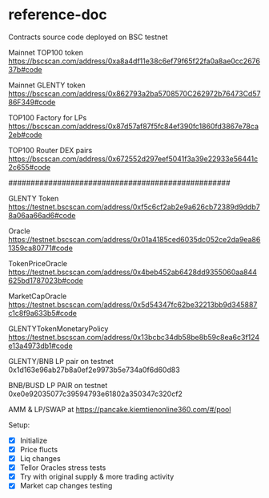 # reference-doc
Contracts source code deployed on BSC testnet


Mainnet TOP100 token
https://bscscan.com/address/0xa8a4df11e38c6ef79f65f22fa0a8ae0cc267637b#code

Mainnet GLENTY token
https://bscscan.com/address/0x862793a2ba5708570C262972b76473Cd5786F349#code


TOP100 Factory for LPs
https://bscscan.com/address/0x87d57af87f5fc84ef390fc1860fd3867e78ca2eb#code

TOP100 Router DEX pairs
https://bscscan.com/address/0x672552d297eef5041f3a39e22933e56441c2c655#code

##################################################


GLENTY Token
https://testnet.bscscan.com/address/0xf5c6cf2ab2e9a626cb72389d9ddb78a06aa66ad6#code

Oracle
https://testnet.bscscan.com/address/0x01a4185ced6035dc052ce2da9ea861359ca80771#code

TokenPriceOracle
https://testnet.bscscan.com/address/0x4beb452ab6428dd9355060aa844625bd1787023b#code

MarketCapOracle
https://testnet.bscscan.com/address/0x5d54347fc62be32213bb9d345887c1c8f9a633b5#code

GLENTYTokenMonetaryPolicy
https://testnet.bscscan.com/address/0x13bcbc34db58be8b59c8ea6c3f124e13a4973db1#code



GLENTY/BNB LP pair on testnet 0x1d163e96ab27b8a0ef2e9973b5e734a0f6d60d83

BNB/BUSD LP PAIR on testnet 0xe0e92035077c39594793e61802a350347c320cf2

AMM & LP/SWAP at https://pancake.kiemtienonline360.com/#/pool

Setup:
- [x] Initialize 
- [x] Price flucts
- [x] Liq changes 
- [x] Tellor Oracles stress tests
- [x] Try with original supply & more trading activity
- [x] Market cap changes testing
